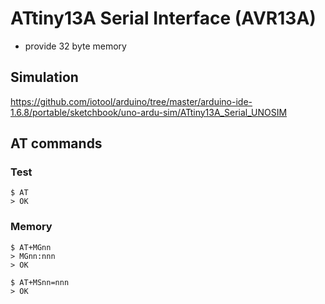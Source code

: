 # ATtiny13A Serial Interface (AVR13A)

* provide 32 byte memory

## Simulation 

https://github.com/iotool/arduino/tree/master/arduino-ide-1.6.8/portable/sketchbook/uno-ardu-sim/ATtiny13A_Serial_UNOSIM

## AT commands

### Test

```
$ AT
> OK
```

### Memory

```
$ AT+MGnn
> MGnn:nnn
> OK

$ AT+MSnn=nnn
> OK
```
